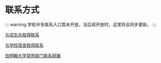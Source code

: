 # 联系方式

::: warning
学校许多联系入口暂未开放，当后续开放时，这里将会同步更新。
:::

[与招生办取得联系](./get-in-touch-with-the-admissions-office)

[与学校宿舍取得联系](./get-in-touch-with-the-living)

[伯明翰大学常用部门联系邮箱](./University-of-Birmingham-common-departments-contact-information)
